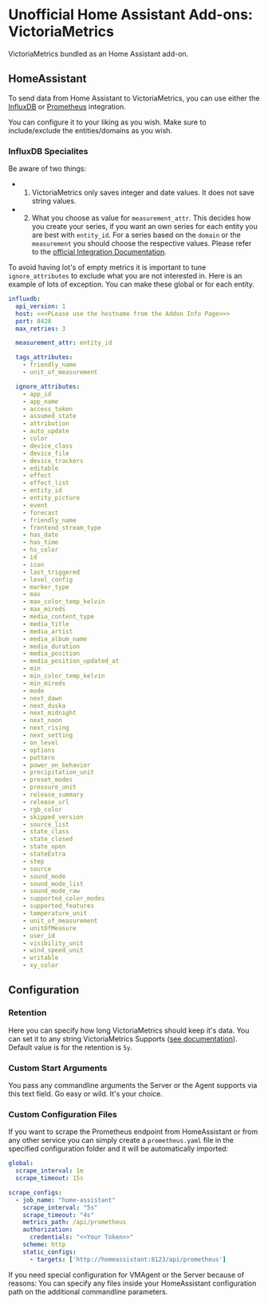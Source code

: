 # Unofficial Home Assistant Add-ons: VictoriaMetrics

VictoriaMetrics bundled as an Home Assistant add-on.

## HomeAssistant

To send data from Home Assistant to VictoriaMetrics, you can use either the
[InfluxDB][integration-influxdb] or
[Prometheus][integration-prometheus]
integration.

You can configure it to your liking as you wish. Make sure to include/exclude
the entities/domains as you wish.

### InfluxDB Specialites

Be aware of two things:

- 1.  VictoriaMetrics only saves integer and date values. It does not save
      string values.
- 2.  What you choose as value for `measurement_attr`. This decides how you
      create your series, if you want an own series for each entity you are best
      with `entity_id`. For a series based on the `domain` or the `measurement`
      you should choose the respective values.
      Please refer to the [official Integration Documentation][integration-influxdb-measurement].

To avoid having lot's of empty metrics it is important to tune
`ignore_attributes` to exclude what you are not interested in. Here is an
example of lots of exception. You can make these global or for each entity.

```yaml
influxdb:
  api_version: 1
  host: <<<PLease use the hostname from the Addon Info Page>>>
  port: 8428
  max_retries: 3

  measurement_attr: entity_id

  tags_attributes:
    - friendly_name
    - unit_of_measurement

  ignore_attributes:
    - app_id
    - app_name
    - access_token
    - assumed_state
    - attribution
    - auto_update
    - color
    - device_class
    - device_file
    - device_trackers
    - editable
    - effect
    - effect_list
    - entity_id
    - entity_picture
    - event
    - forecast
    - friendly_name
    - frontend_stream_type
    - has_date
    - has_time
    - hs_color
    - id
    - icon
    - last_triggered
    - level_config
    - marker_type
    - max
    - max_color_temp_kelvin
    - max_mireds
    - media_content_type
    - media_title
    - media_artist
    - media_album_name
    - media_duration
    - media_position
    - media_position_updated_at
    - min
    - min_color_temp_kelvin
    - min_mireds
    - mode
    - next_dawn
    - next_duska
    - next_midnight
    - next_noon
    - next_rising
    - next_setting
    - on_level
    - options
    - pattern
    - power_on_behavior
    - precipitation_unit
    - preset_modes
    - pressure_unit
    - release_summary
    - release_url
    - rgb_color
    - skipped_version
    - source_list
    - state_class
    - state_closed
    - state_open
    - stateExtra
    - step
    - source
    - sound_mode
    - sound_mode_list
    - sound_mode_raw
    - supported_color_modes
    - supported_features
    - temperature_unit
    - unit_of_measurement
    - unitOfMeasure
    - user_id
    - visibility_unit
    - wind_speed_unit
    - writable
    - xy_color
```

## Configuration

### Retention

Here you can specify how long VictoriaMetrics should keep it's data. You can set
it to any string VictoriaMetrics Supports ([see documentation][documentation-metrics]).
Default value is for the retention is `5y`.

### Custom Start Arguments

You pass any commandline arguments the Server or the Agent supports via this
text field. Go easy or wild. It's your choice.

### Custom Configuration Files

If you want to scrape the Prometheus endpoint from HomeAssistant or from any
other service you can simply create a `prometheus.yaml` file in the specified
configuration folder and it will be automatically imported:

```yaml
global:
  scrape_interval: 1m
  scrape_timeout: 15s

scrape_configs:
  - job_name: "home-assistant"
    scrape_interval: "5s"
    scrape_timeout: "4s"
    metrics_path: /api/prometheus
    authorization:
      credentials: "<<Your Token>>"
    scheme: http
    static_configs:
      - targets: ['http://homeassistant:8123/api/prometheus']
```

If you need special configuration for VMAgent or the Server because of reasons:
You can specify any files inside your HomeAssistant configuration path on the
additional commandline parameters.

[documentation-metrics]: https://github.com/VictoriaMetrics/VictoriaMetrics#retention
[integration-influxdb]: https://www.home-assistant.io/integrations/influxdb/
[integration-prometheus]: https://www.home-assistant.io/integrations/prometheus/
[integration-influxdb-measurement]: https://www.home-assistant.io/integrations/influxdb/#measurement_attr
